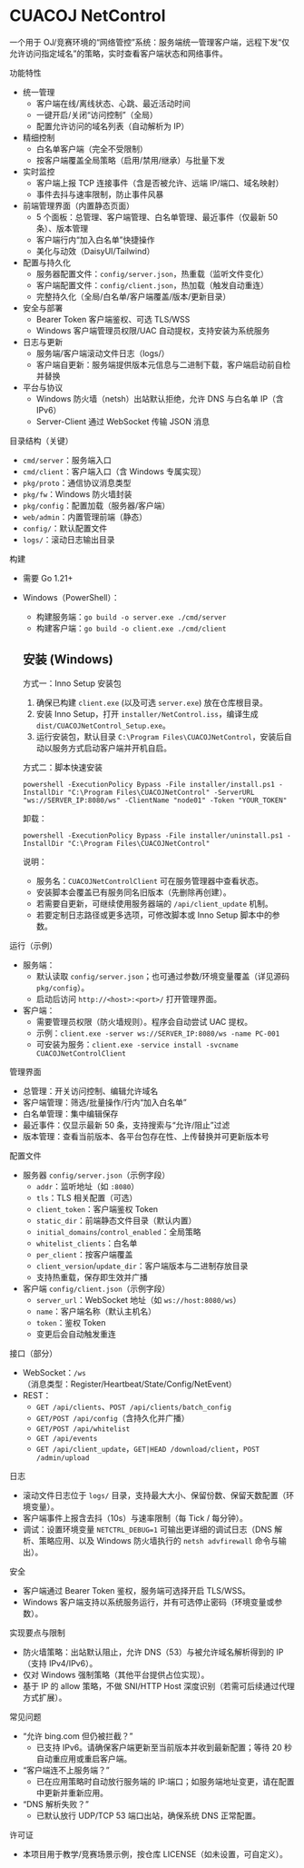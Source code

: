 CUACOJ NetControl
==================

一个用于 OJ/竞赛环境的“网络管控”系统：服务端统一管理客户端，远程下发“仅允许访问指定域名”的策略，实时查看客户端状态和网络事件。

功能特性
- 统一管理
  - 客户端在线/离线状态、心跳、最近活动时间
  - 一键开启/关闭“访问控制”（全局）
  - 配置允许访问的域名列表（自动解析为 IP）
- 精细控制
  - 白名单客户端（完全不受限制）
  - 按客户端覆盖全局策略（启用/禁用/继承）与批量下发
- 实时监控
  - 客户端上报 TCP 连接事件（含是否被允许、远端 IP/端口、域名映射）
  - 事件去抖与速率限制，防止事件风暴
- 前端管理界面（内置静态页面）
  - 5 个面板：总管理、客户端管理、白名单管理、最近事件（仅最新 50 条）、版本管理
  - 客户端行内“加入白名单”快捷操作
  - 美化与动效（DaisyUI/Tailwind）
- 配置与持久化
  - 服务器配置文件：`config/server.json`，热重载（监听文件变化）
  - 客户端配置文件：`config/client.json`，热加载（触发自动重连）
  - 完整持久化（全局/白名单/客户端覆盖/版本/更新目录）
- 安全与部署
  - Bearer Token 客户端鉴权、可选 TLS/WSS
  - Windows 客户端管理员权限/UAC 自动提权，支持安装为系统服务
- 日志与更新
  - 服务端/客户端滚动文件日志（logs/）
  - 客户端自更新：服务端提供版本元信息与二进制下载，客户端启动前自检并替换
- 平台与协议
  - Windows 防火墙（netsh）出站默认拒绝，允许 DNS 与白名单 IP（含 IPv6）
  - Server-Client 通过 WebSocket 传输 JSON 消息

目录结构（关键）
- `cmd/server`：服务端入口
- `cmd/client`：客户端入口（含 Windows 专属实现）
- `pkg/proto`：通信协议消息类型
- `pkg/fw`：Windows 防火墙封装
- `pkg/config`：配置加载（服务器/客户端）
- `web/admin`：内置管理前端（静态）
- `config/`：默认配置文件
- `logs/`：滚动日志输出目录

构建
- 需要 Go 1.21+
- Windows（PowerShell）：
  - 构建服务端：`go build -o server.exe ./cmd/server`
  - 构建客户端：`go build -o client.exe ./cmd/client`

  安装 (Windows)
  ----------------
  方式一：Inno Setup 安装包
  1. 确保已构建 `client.exe` (以及可选 `server.exe`) 放在仓库根目录。
  2. 安装 Inno Setup，打开 `installer/NetControl.iss`，编译生成 `dist/CUACOJNetControl_Setup.exe`。
  3. 运行安装包，默认目录 `C:\Program Files\CUACOJNetControl`，安装后自动以服务方式启动客户端并开机自启。

  方式二：脚本快速安装
  ```
  powershell -ExecutionPolicy Bypass -File installer/install.ps1 -InstallDir "C:\Program Files\CUACOJNetControl" -ServerURL "ws://SERVER_IP:8080/ws" -ClientName "node01" -Token "YOUR_TOKEN"
  ```
  卸载：
  ```
  powershell -ExecutionPolicy Bypass -File installer/uninstall.ps1 -InstallDir "C:\Program Files\CUACOJNetControl"
  ```

  说明：
  - 服务名：`CUACOJNetControlClient` 可在服务管理器中查看状态。
  - 安装脚本会覆盖已有服务同名旧版本（先删除再创建）。
  - 若需要自更新，可继续使用服务器端的 `/api/client_update` 机制。
  - 若要定制日志路径或更多选项，可修改脚本或 Inno Setup 脚本中的参数。

运行（示例）
- 服务端：
  - 默认读取 `config/server.json`；也可通过参数/环境变量覆盖（详见源码 `pkg/config`）。
  - 启动后访问 `http://<host>:<port>/` 打开管理界面。
- 客户端：
  - 需要管理员权限（防火墙规则）。程序会自动尝试 UAC 提权。
  - 示例：`client.exe -server ws://SERVER_IP:8080/ws -name PC-001`
  - 可安装为服务：`client.exe -service install -svcname CUACOJNetControlClient`

管理界面
- 总管理：开关访问控制、编辑允许域名
- 客户端管理：筛选/批量操作/行内“加入白名单”
- 白名单管理：集中编辑保存
- 最近事件：仅显示最新 50 条，支持搜索与“允许/阻止”过滤
- 版本管理：查看当前版本、各平台包存在性、上传替换并可更新版本号

配置文件
- 服务器 `config/server.json`（示例字段）
  - `addr`：监听地址（如 `:8080`）
  - `tls`：TLS 相关配置（可选）
  - `client_token`：客户端鉴权 Token
  - `static_dir`：前端静态文件目录（默认内置）
  - `initial_domains`/`control_enabled`：全局策略
  - `whitelist_clients`：白名单
  - `per_client`：按客户端覆盖
  - `client_version`/`update_dir`：客户端版本与二进制存放目录
  - 支持热重载，保存即生效并广播
- 客户端 `config/client.json`（示例字段）
  - `server_url`：WebSocket 地址（如 `ws://host:8080/ws`）
  - `name`：客户端名称（默认主机名）
  - `token`：鉴权 Token
  - 变更后会自动触发重连

接口（部分）
- WebSocket：`/ws`（消息类型：Register/Heartbeat/State/Config/NetEvent）
- REST：
  - `GET /api/clients`、`POST /api/clients/batch_config`
  - `GET/POST /api/config`（含持久化并广播）
  - `GET/POST /api/whitelist`
  - `GET /api/events`
  - `GET /api/client_update`，`GET|HEAD /download/client`，`POST /admin/upload`

日志
- 滚动文件日志位于 `logs/` 目录，支持最大大小、保留份数、保留天数配置（环境变量）。
- 客户端事件上报含去抖（10s）与速率限制（每 Tick / 每分钟）。
 - 调试：设置环境变量 `NETCTRL_DEBUG=1` 可输出更详细的调试日志（DNS 解析、策略应用、以及 Windows 防火墙执行的 `netsh advfirewall` 命令与输出）。

安全
- 客户端通过 Bearer Token 鉴权，服务端可选择开启 TLS/WSS。
- Windows 客户端支持以系统服务运行，并有可选停止密码（环境变量或参数）。

实现要点与限制
- 防火墙策略：出站默认阻止，允许 DNS（53）与被允许域名解析得到的 IP（支持 IPv4/IPv6）。
- 仅对 Windows 强制策略（其他平台提供占位实现）。
- 基于 IP 的 allow 策略，不做 SNI/HTTP Host 深度识别（若需可后续通过代理方式扩展）。

常见问题
- “允许 bing.com 但仍被拦截？”
  - 已支持 IPv6。请确保客户端更新至当前版本并收到最新配置；等待 20 秒自动重应用或重启客户端。
- “客户端连不上服务端？”
  - 已在应用策略时自动放行服务端的 IP:端口；如服务端地址变更，请在配置中更新并重新应用。
- “DNS 解析失败？”
  - 已默认放行 UDP/TCP 53 端口出站，确保系统 DNS 正常配置。

许可证
- 本项目用于教学/竞赛场景示例，按仓库 LICENSE（如未设置，可自定义）。
